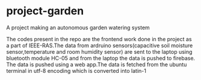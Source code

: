 # project-garden
A project making an autonomous garden watering system 

The codes present in the repo are the frontend work done in the project as a part of IEEE-RAS.The data from ardruino sensors(capacitive soil moisture sensor,temperature and room humidity sensor) are sent to the laptop using bluetooth module HC-05 and from the laptop the data is pushed to firebase. The data is pushed using a web app.The data is fetched from the ubuntu terminal in utf-8 encoding which is converted into latin-1
